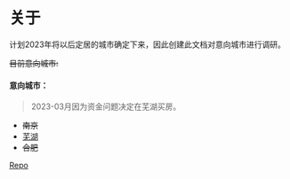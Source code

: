 # 关于

计划2023年将以后定居的城市确定下来，因此创建此文档对意向城市进行调研。


~~目前意向城市:~~
#### 意向城市：
> 2023-03月因为资金问题决定在芜湖买房。
- ~~南京~~
- [芜湖](https://house.svenshen.com/wuhu/about.html)
- ~~合肥~~

[Repo](https://github.com/sven0219/house-guide)
